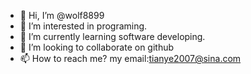 - 👋 Hi, I’m @wolf8899
- 👀 I’m interested in programing.
- 🌱 I’m currently learning software developing.
- 💞️ I’m looking to collaborate on github
- 📫 How to reach me? my email:tianye2007@sina.com

<!---
wolf8899/wolf8899 is a ✨ special ✨ repository because its `README.md` (this file) appears on your GitHub profile.
You can click the Preview link to take a look at your changes.
--->
